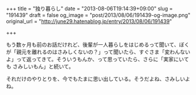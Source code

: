 +++
title = "独り暮らし"
date = "2013-08-06T19:14:39+09:00"
slug = "191439"
draft = false
og_image = "post/2013/08/06/191439-og-image.png"
original_url = "http://june29.hatenablog.jp/entry/2013/08/06/191439"

+++

<p>もう数ヶ月も前のお話だけれど、後輩が一人暮らしをはじめるって聞いて、ぼくが「親元を離れるのはさみしくないの？」って聞いたら、すぐさま「変わんないよ」って返ってきて。そういうもんか、って思っていたら、さらに「実家にいても さみしいもん」と続いて。</p>
<p>それだけのやりとりを、今でもたまに思い出している。そうだよね、さみしいよね。</p>
